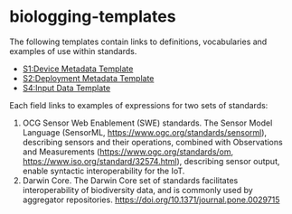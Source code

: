 # biologging-templates

The following templates contain links to definitions, vocabularies and examples of use within standards.

* [S1:Device Metadata Template](device-metadata.md)
* [S2:Deployment Metadata Template](deployment-metadata.md)
* [S4:Input Data Template](input-data.md)

Each field links to examples of expressions for two sets of standards:
1. OCG Sensor Web Enablement (SWE) standards. The Sensor Model Language (SensorML, https://www.ogc.org/standards/sensorml), describing sensors and their operations, combined with Observations and Measurements (https://www.ogc.org/standards/om, https://www.iso.org/standard/32574.html), describing sensor output,  enable syntactic interoperability for the IoT. 
2. Darwin Core. The Darwin Core set of standards facilitates interoperability of biodiversity data, and is commonly used by  aggregator repositories. https://doi.org/10.1371/journal.pone.0029715

